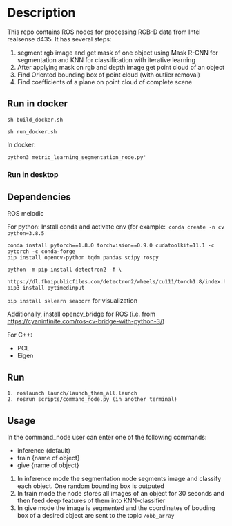 # Description
This repo contains ROS nodes for processing RGB-D data from Intel realsense d435.
It has several steps:
1. segment rgb image and get mask of one object using Mask R-CNN for segmentation and KNN for classification with iterative learning
2. After applying mask on rgb and depth image get point cloud of an object
3. Find Oriented bounding box of point cloud (with outlier removal)
4. Find coefficients of a plane on point cloud of complete scene

## Run in docker

```sh build_docker.sh```

```sh run_docker.sh```

In docker:

```python3 metric_learning_segmentation_node.py'```


### Run in desktop
## Dependencies
ROS melodic

For python:
Install conda and activate env (for example:``` conda create -n cv python=3.8.5```
```
conda install pytorch==1.8.0 torchvision==0.9.0 cudatoolkit=11.1 -c pytorch -c conda-forge
pip install opencv-python tqdm pandas scipy rospy

python -m pip install detectron2 -f \
  https://dl.fbaipublicfiles.com/detectron2/wheels/cu111/torch1.8/index.html
pip3 install pytimedinput
```

```pip install sklearn seaborn``` for visualization

Additionally, install opencv_bridge for ROS (i.e. from https://cyaninfinite.com/ros-cv-bridge-with-python-3/)

For C++:
* PCL 
* Eigen


## Run 
```
1. roslaunch launch/launch_them_all.launch
2. rosrun scripts/command_node.py (in another terminal)
```

## Usage

In the command_node user can enter one of the following commands:
  * inference (default)
  * train {name of object}
  * give {name of object}
  
1. In inference mode the segmentation node segments image and classify each object. One random bounding box is outputed
2. In train mode the node stores all images of an object for 30 seconds and then feed deep features of them into KNN-classifier
3. In give mode the image is segmented and the coordinates of bouding box of a desired object are sent to the topic ```/obb_array```
